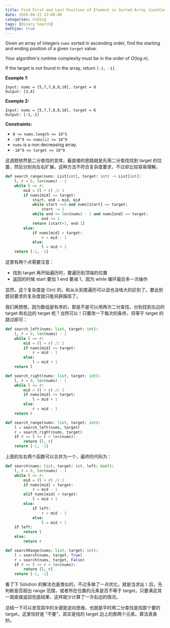 ```yaml
---
title: Find First and Last Position of Element in Sorted Array (LeetCode 34)
date: 2020-08-31 23:00:00
categories: Coding
tags: [Binary Search]
mathjax: true
---
```


Given an array of integers `nums` sorted in ascending order, find the starting and ending position of a given `target` value.

Your algorithm's runtime complexity must be in the order of *O*(log *n*).

If the target is not found in the array, return `[-1, -1]`.

**Example 1:**

```
Input: nums = [5,7,7,8,8,10], target = 8
Output: [3,4]
```

**Example 2:**

```
Input: nums = [5,7,7,8,8,10], target = 6
Output: [-1,-1]
```

**Constraints:**

- `0 <= nums.length <= 10^5`
- `-10^9 <= nums[i] <= 10^9`
- `nums` is a non decreasing array.
- `-10^9 <= target <= 10^9`

<!--more-->

这道题依然是二分查找的变体，最直接的思路就是先用二分查找找到 target 的位置，然后分别向左右扩展。这种方法不符合复杂度要求，不过却比较容易理解。

```python
def search_range(nums: List[int], target: int) -> List[int]:
    l, r = 0, len(nums) - 1
    while l <= r:
        mid = (l + r) // 1
        if nums[mid] == target:
            start, end = mid, mid
            while start >=0 and nums[start] == target:
                start -= 1
            while end <= len(nums) - 1 and nums[end] == target:
                end += 1
            return [start+1, end-1]
        else:
            if nums[mid] > target:
                r = mid - 1
            else:
                l = mid + 1
    return [-1, -1]
```

这里有两个点需要注意：

- 找到 target 再开始遍历时，要遍历到顶端的位置
- 返回的时候 start 要加 1 end 要减 1，因为 while 循环最后多一次操作

显然，这个复杂度是 O(n) 的，和从头到尾遍历可以说也没啥大的区别了。要达到题目要求的复杂度就只能另辟蹊径了。

我们再想想，因为数组是有序的，那是不是可以用两次二分查找，分别找到左边的 target 和右边的 target 呢？当然可以！只要改一下每次的条件，将等于 target 的跳过即可：

```python
def search_left(nums: list, target: int):
    l, r = 0, len(nums) - 1
    while l <= r:
        mid = (l + r) // 2
        if nums[mid] >= target:
            r = mid - 1
        else:
            l = mid + 1
    return l

def search_right(nums: list, target: int):
    l, r = 0, len(nums) - 1
    while l <= r:
        mid = (l + r) // 2
        if nums[mid] <= target:
            l = mid + 1
        else:
            r = mid - 1
    return r

def search_range(nums: list, target: int):
    l = search_left(nums, target)
    r = search_right(nums, target)
    if 0 <= l <= r < len(nums):
        return [l, r]
    return [-1, -1]
```

上面的左右两个函数可以合并为一个，最终的代码为：

```python
def search(nums: list, target: int, left: bool):
    l, r = 0, len(nums) - 1
    while l <= r:
        mid = (l + r) // 2
        if nums[mid] > target:
            r = mid - 1
        elif nums[mid] < target:
            l = mid + 1
        else:
            if left:
                r = mid - 1
            else:
                l = mid + 1
    if left: 
        return l
    else:
        return r

def searchRange(nums: list, target: int):
    l = search(nums, target, True)
    r = search(nums, target, False)
    if 0 <= l <= r < len(nums):
        return [l, r]
    return [-1, -1]
```

看了下 Solution 的解法也是类似的，不过多做了一点优化，就是当求出 `l` 后，先判断是否超出 range 范围，或者所在位置的元素是否不等于 target，只要满足其一就直接返回兜底结果，这样就少计算了一次右边的情况。

总结一下可以发现其中的关键是逆向思维，也就是平时用二分查找是找那个要的 target，这里恰好是 “不要”，其实是找的 target 边上的那两个元素。算法真美妙。

